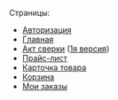 Страницы:
* [Авторизация](https://my-success.netlify.com/login-page.html)
* [Главная](https://my-success.netlify.com/main-page.html)
* [Акт сверки](https://my-success.netlify.com/act-page.html) ([1я версия](https://my-success.netlify.com/act-page-2.html))
* [Прайс-лист](https://my-success.netlify.com/price-page.html)
* [Карточка товара](https://my-success.netlify.com/product-page.html)
* [Корзина](https://my-success.netlify.com/cart-page.html)
* [Мои заказы](https://my-success.netlify.com/orders-page.html)
